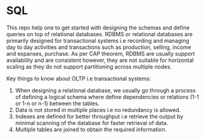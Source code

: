# SQL
This repo help one to get started with designing the schemas and define queries on top of relational databases. RDBMS or relational databases are primarily designed for transactional systems i.e recording and managing day to day activities and transactions such as production, selling, income and expanses, purchase. As per CAP theorem, RDBMS are usually support availability and are consistent however, they are not suitable for horizontal scaling as they do not support partitioning across multiple nodes.

Key things to know about OLTP i.e transactional systems:
1. When designing a relational database, we usually go through a process of defining a logical schema where define dependencies or relations 
   (1-1 or 1-n or n-1) between the tables.
2. Data is not stored in multiple places i.e no redundancy is allowed.
3. Indexes are defined for better throughput i.e retrieve the output by minimal scanning of the database for faster retrieval of data.
4. Multiple tables are joined to obtain the required information. 


